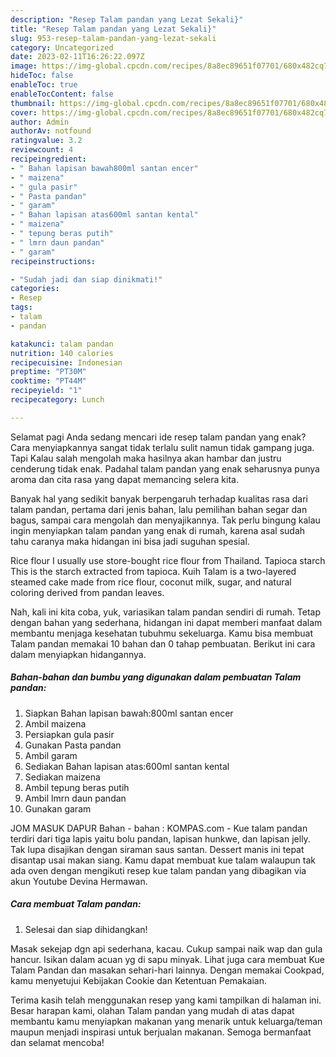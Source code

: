 ```yaml
---
description: "Resep Talam pandan yang Lezat Sekali}"
title: "Resep Talam pandan yang Lezat Sekali}"
slug: 953-resep-talam-pandan-yang-lezat-sekali
category: Uncategorized
date: 2023-02-11T16:26:22.097Z
image: https://img-global.cpcdn.com/recipes/8a8ec89651f07701/680x482cq70/talam-pandan-foto-resep-utama.jpg
hideToc: false
enableToc: true
enableTocContent: false
thumbnail: https://img-global.cpcdn.com/recipes/8a8ec89651f07701/680x482cq70/talam-pandan-foto-resep-utama.jpg
cover: https://img-global.cpcdn.com/recipes/8a8ec89651f07701/680x482cq70/talam-pandan-foto-resep-utama.jpg
author: Admin
authorAv: notfound
ratingvalue: 3.2
reviewcount: 4
recipeingredient:
- " Bahan lapisan bawah800ml santan encer"
- " maizena"
- " gula pasir"
- " Pasta pandan"
- " garam"
- " Bahan lapisan atas600ml santan kental"
- " maizena"
- " tepung beras putih"
- " lmrn daun pandan"
- " garam"
recipeinstructions:

- "Sudah jadi dan siap dinikmati!"
categories:
- Resep
tags:
- talam
- pandan

katakunci: talam pandan 
nutrition: 140 calories
recipecuisine: Indonesian
preptime: "PT30M"
cooktime: "PT44M"
recipeyield: "1"
recipecategory: Lunch

---
```



Selamat pagi Anda sedang mencari ide resep talam pandan yang enak? Cara menyiapkannya sangat tidak terlalu sulit namun tidak gampang juga. Tapi Kalau salah mengolah maka hasilnya akan hambar dan justru cenderung tidak enak. Padahal talam pandan yang enak seharusnya punya aroma dan cita rasa yang dapat memancing selera kita.


Banyak hal yang sedikit banyak berpengaruh terhadap kualitas rasa dari talam pandan, pertama dari jenis bahan, lalu pemilihan bahan segar dan bagus, sampai cara mengolah dan menyajikannya. Tak perlu bingung kalau ingin menyiapkan talam pandan yang enak di rumah, karena asal sudah tahu caranya maka hidangan ini bisa jadi suguhan spesial.

Rice flour I usually use store-bought rice flour from Thailand. Tapioca starch This is the starch extracted from tapioca. Kuih Talam is a two-layered steamed cake made from rice flour, coconut milk, sugar, and natural coloring derived from pandan leaves.


Nah, kali ini kita coba, yuk, variasikan talam pandan sendiri di rumah. Tetap dengan bahan yang sederhana, hidangan ini dapat memberi manfaat dalam membantu menjaga kesehatan tubuhmu sekeluarga. Kamu bisa membuat Talam pandan memakai 10 bahan dan 0 tahap pembuatan. Berikut ini cara dalam menyiapkan hidangannya.

<!--inarticleads1-->

##### Bahan-bahan dan bumbu yang digunakan dalam pembuatan Talam pandan:

1. Siapkan  Bahan lapisan bawah:800ml santan encer
1. Ambil  maizena
1. Persiapkan  gula pasir
1. Gunakan  Pasta pandan
1. Ambil  garam
1. Sediakan  Bahan lapisan atas:600ml santan kental
1. Sediakan  maizena
1. Ambil  tepung beras putih
1. Ambil  lmrn daun pandan
1. Gunakan  garam


JOM MASUK DAPUR Bahan - bahan : KOMPAS.com - Kue talam pandan terdiri dari tiga lapis yaitu bolu pandan, lapisan hunkwe, dan lapisan jelly. Tak lupa disajikan dengan siraman saus santan. Dessert manis ini tepat disantap usai makan siang. Kamu dapat membuat kue talam walaupun tak ada oven dengan mengikuti resep kue talam pandan yang dibagikan via akun Youtube Devina Hermawan. 

<!--inarticleads2-->

##### Cara membuat Talam pandan:


1. Selesai dan siap dihidangkan!

Masak sekejap dgn api sederhana, kacau. Cukup sampai naik wap dan gula hancur. Isikan dalam acuan yg di sapu minyak. Lihat juga cara membuat Kue Talam Pandan dan masakan sehari-hari lainnya. Dengan memakai Cookpad, kamu menyetujui Kebijakan Cookie dan Ketentuan Pemakaian. 

Terima kasih telah menggunakan resep yang kami tampilkan di halaman ini. Besar harapan kami, olahan Talam pandan yang mudah di atas dapat membantu kamu menyiapkan makanan yang menarik untuk keluarga/teman maupun menjadi inspirasi untuk berjualan makanan. Semoga bermanfaat dan selamat mencoba!
